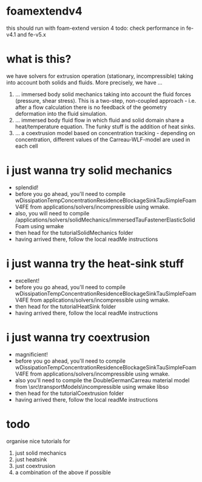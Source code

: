 # foamextendv4
this should run with foam-extend version 4
todo: check performance in fe-v4.1 and fe-v5.x

# what is this?
we have solvers for extrusion operation (stationary, incompressible) taking into account both solids and fluids. More precisely, we have ...
1. ... immersed body solid mechanics taking into account the fluid forces (pressure, shear stress). This is a two-step, non-coupled approach - i.e. after a flow calculation there is no feedback of the geometry deformation into the fluid simulation. 
2. ... immersed body fluid flow in which fluid and solid domain share a heat/temperature equation. The funky stuff is the addition of heat sinks.
3. ... a coextrusion model based on concentration tracking - depending on concentration, different values of the Carreau-WLF-model are used in each cell

# i just wanna try solid mechanics
* splendid!
* before you go ahead, you'll need to compile wDissipationTempConcentrationResidenceBlockageSinkTauSimpleFoamV4FE from applications/solvers/incompressible using wmake.
* also, you will need to compile /applications/solvers/solidMechanics/immersedTauFastenerElasticSolidFoam using wmake
* then head for the tutorialSolidMechanics folder
* having arrived there, follow the local readMe instructions


# i just wanna try the heat-sink stuff
* excellent!
* before you go ahead, you'll need to compile wDissipationTempConcentrationResidenceBlockageSinkTauSimpleFoamV4FE from applications/solvers/incompressible using wmake.
* then head for the tutorialHeatSink folder
* having arrived there, follow the local readMe instructions

# i just wanna try coextrusion
* magnificient!
* before you go ahead, you'll need to compile wDissipationTempConcentrationResidenceBlockageSinkTauSimpleFoamV4FE from applications/solvers/incompressible using wmake.
* also you'll need to compile the DoubleGermanCarreau material model from \src\transportModels\incompressible using wmake libso
* then head for the tutorialCoextrusion folder
* having arrived there, follow the local readMe instructions

# todo
organise nice tutorials for
1. 	just solid mechanics
2.  just heatsink
3.  just coextrusion
4.  a combination of the above if possible
